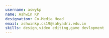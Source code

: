 ```yaml
---
username: aswykp
name: Ashwin KP
designation: Co-Media Head
email: ashwinkp.cs19@sahyadri.edu.in
skills: design,video editing,game devlopment
---
```

